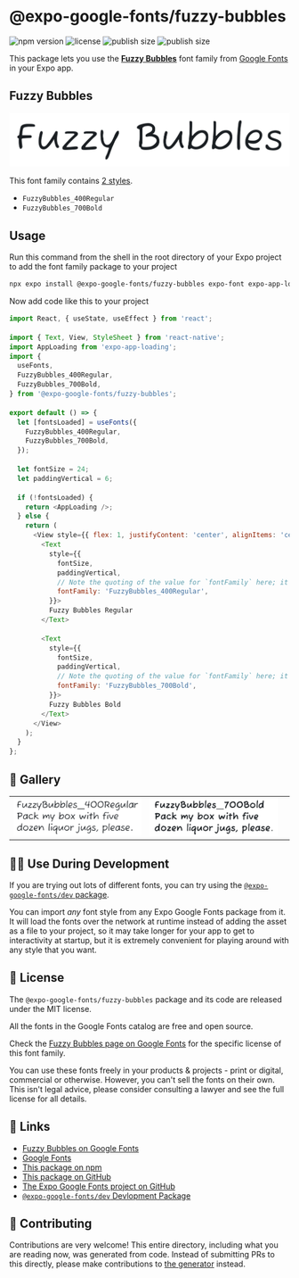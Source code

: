 # @expo-google-fonts/fuzzy-bubbles

![npm version](https://flat.badgen.net/npm/v/@expo-google-fonts/fuzzy-bubbles)
![license](https://flat.badgen.net/github/license/expo/google-fonts)
![publish size](https://flat.badgen.net/packagephobia/install/@expo-google-fonts/fuzzy-bubbles)
![publish size](https://flat.badgen.net/packagephobia/publish/@expo-google-fonts/fuzzy-bubbles)

This package lets you use the [**Fuzzy Bubbles**](https://fonts.google.com/specimen/Fuzzy+Bubbles) font family from [Google Fonts](https://fonts.google.com/) in your Expo app.

## Fuzzy Bubbles

![Fuzzy Bubbles](./font-family.png)

This font family contains [2 styles](#-gallery).

- `FuzzyBubbles_400Regular`
- `FuzzyBubbles_700Bold`

## Usage

Run this command from the shell in the root directory of your Expo project to add the font family package to your project
```sh
npx expo install @expo-google-fonts/fuzzy-bubbles expo-font expo-app-loading
```

Now add code like this to your project
```js
import React, { useState, useEffect } from 'react';

import { Text, View, StyleSheet } from 'react-native';
import AppLoading from 'expo-app-loading';
import {
  useFonts,
  FuzzyBubbles_400Regular,
  FuzzyBubbles_700Bold,
} from '@expo-google-fonts/fuzzy-bubbles';

export default () => {
  let [fontsLoaded] = useFonts({
    FuzzyBubbles_400Regular,
    FuzzyBubbles_700Bold,
  });

  let fontSize = 24;
  let paddingVertical = 6;

  if (!fontsLoaded) {
    return <AppLoading />;
  } else {
    return (
      <View style={{ flex: 1, justifyContent: 'center', alignItems: 'center' }}>
        <Text
          style={{
            fontSize,
            paddingVertical,
            // Note the quoting of the value for `fontFamily` here; it expects a string!
            fontFamily: 'FuzzyBubbles_400Regular',
          }}>
          Fuzzy Bubbles Regular
        </Text>

        <Text
          style={{
            fontSize,
            paddingVertical,
            // Note the quoting of the value for `fontFamily` here; it expects a string!
            fontFamily: 'FuzzyBubbles_700Bold',
          }}>
          Fuzzy Bubbles Bold
        </Text>
      </View>
    );
  }
};

```

## 🔡 Gallery


||||
|-|-|-|
|![FuzzyBubbles_400Regular](./FuzzyBubbles_400Regular.ttf.png)|![FuzzyBubbles_700Bold](./FuzzyBubbles_700Bold.ttf.png)|||


## 👩‍💻 Use During Development

If you are trying out lots of different fonts, you can try using the [`@expo-google-fonts/dev` package](https://github.com/expo/google-fonts/tree/master/font-packages/dev#readme).

You can import *any* font style from any Expo Google Fonts package from it. It will load the fonts
over the network at runtime instead of adding the asset as a file to your project, so it may take longer
for your app to get to interactivity at startup, but it is extremely convenient
for playing around with any style that you want.

## 📖 License

The `@expo-google-fonts/fuzzy-bubbles` package and its code are released under the MIT license.

All the fonts in the Google Fonts catalog are free and open source.

Check the [Fuzzy Bubbles page on Google Fonts](https://fonts.google.com/specimen/Fuzzy+Bubbles) for the specific license of this font family.

You can use these fonts freely in your products & projects - print or digital, commercial or otherwise. However, you can't sell the fonts on their own. This isn't legal advice, please consider consulting a lawyer and see the full license for all details.

## 🔗 Links

- [Fuzzy Bubbles on Google Fonts](https://fonts.google.com/specimen/Fuzzy+Bubbles)
- [Google Fonts](https://fonts.google.com/)
- [This package on npm](https://www.npmjs.com/package/@expo-google-fonts/fuzzy-bubbles)
- [This package on GitHub](https://github.com/expo/google-fonts/tree/master/font-packages/fuzzy-bubbles)
- [The Expo Google Fonts project on GitHub](https://github.com/expo/google-fonts)
- [`@expo-google-fonts/dev` Devlopment Package](https://github.com/expo/google-fonts/tree/master/font-packages/dev)

## 🤝 Contributing

Contributions are very welcome! This entire directory, including what you are reading now, was generated from code. Instead of submitting PRs to this directly, please make contributions to [the generator](https://github.com/expo/google-fonts/tree/master/packages/generator) instead.
